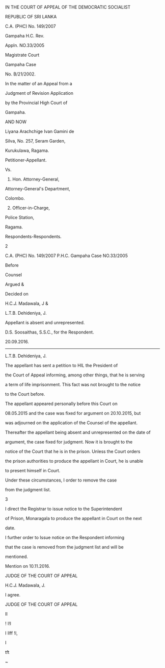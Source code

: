 IN THE COURT OF APPEAL OF THE DEMOCRATIC SOCIALIST

REPUBLIC OF SRI LANKA

C.A. (PHC) No. 149/2007

Gampaha H.C. Rev.

Appln. NO.33/2005

Magistrate Court

Gampaha Case

No. B/21/2002.

In the matter of an Appeal from a

Judgment of Revision Application

by the Provincial High Court of

Gampaha.

AND NOW

Liyana Arachchige Ivan Gamini de

Silva, No. 257, Seram Garden,

Kurukulawa, Ragama.

Petitioner-Appellant.

Vs.

01. Hon. Attorney-General,

Attorney-General's Department,

Colombo.

02. Officer-in-Charge,

Police Station,

Ragama.

Respondents-Respondents.

2

C.A. (PHC) No. 149/2007 P.H.C. Gampaha Case NO.33/2005

Before

Counsel

Argued &

Decided on

H.C.J. Madawala, J &

L.T.B. Dehideniya, J.

Appellant is absent and unrepresented.

D.S. Soosaithas, S.S.C., for the Respondent.

20.09.2016.

********

L.T.B. Dehideniya, J.

The appellant has sent a petition to HIL the President of

the Court of Appeal informing, among other things, that he is serving

a term of life imprisonment. This fact was not brought to the notice

to the Court before.

The appellant appeared personally before this Court on

08.05.2015 and the case was fixed for argument on 20.10.2015, but

was adjourned on the application of the Counsel of the appellant.

Thereafter the appellant being absent and unrepresented on the date of

argument, the case fixed for judgment. Now it is brought to the

notice of the Court that he is in the prison. Unless the Court orders

the prison authorities to produce the appellant in Court, he is unable

to present himself in Court.

Under these circumstances, I order to remove the case

from the judgment list.

3

I direct the Registrar to issue notice to the Superintendent

of Prison, Monaragala to produce the appellant in Court on the next

date.

I further order to Issue notice on the Respondent informing

that the case is removed from the judgment list and will be

mentioned.

Mention on 10.11.2016.

JUDGE OF THE COURT OF APPEAL

H.C.J. Madawala, J.

I agree.

JUDGE OF THE COURT OF APPEAL

II

! I!I

I Ilff !I,

I

tft

~